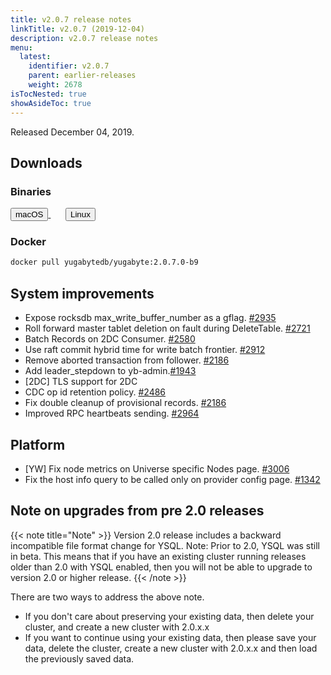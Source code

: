 ```yaml
---
title: v2.0.7 release notes
linkTitle: v2.0.7 (2019-12-04)
description: v2.0.7 release notes
menu:
  latest:
    identifier: v2.0.7
    parent: earlier-releases
    weight: 2678
isTocNested: true
showAsideToc: true
---
```


Released December 04, 2019.

## Downloads

### Binaries

<a class="download-binary-link" href="https://downloads.yugabyte.com/yugabyte-2.0.7.0-darwin.tar.gz">
  <button>
    <i class="fab fa-apple"></i><span class="download-text">macOS</span>
  </button>
</a>
&nbsp; &nbsp; &nbsp; 
<a class="download-binary-link" href="https://downloads.yugabyte.com/yugabyte-2.0.7.0-linux.tar.gz">
  <button>
    <i class="fab fa-linux"></i><span class="download-text">Linux</span>
  </button>
</a>
<br />

### Docker

```sh
docker pull yugabytedb/yugabyte:2.0.7.0-b9
```


## System improvements
* Expose rocksdb max_write_buffer_number as a gflag. [#2935](https://github.com/yugabyte/yugabyte-db/issues/2935) 
* Roll forward master tablet deletion on fault during DeleteTable. [#2721](https://github.com/yugabyte/yugabyte-db/issues/2721)
* Batch Records on 2DC Consumer. [#2580](https://github.com/yugabyte/yugabyte-db/issues/2580)
* Use raft commit hybrid time for write batch frontier. [#2912](https://github.com/yugabyte/yugabyte-db/issues/2912)
* Remove aborted transaction from follower. [#2186](https://github.com/yugabyte/yugabyte-db/issues/2186)
* Add leader_stepdown to yb-admin.[#1943](https://github.com/yugabyte/yugabyte-db/issues/1943)
* [2DC] TLS support for 2DC
* CDC op id retention policy. [#2486](https://github.com/yugabyte/yugabyte-db/issues/2486)
* Fix double cleanup of provisional records. [#2186](https://github.com/yugabyte/yugabyte-db/issues/2186)
* Improved RPC heartbeats sending. [#2964](https://github.com/yugabyte/yugabyte-db/issues/2964)

## Platform
* [YW] Fix node metrics on Universe specific Nodes page. [#3006](https://github.com/yugabyte/yugabyte-db/issues/3006)
* Fix the host info query to be called only on provider config page. [#1342](https://github.com/yugabyte/yugabyte-db/issues/1342)


## Note on upgrades from pre 2.0 releases

{{< note title="Note" >}}
Version 2.0 release includes a backward incompatible file format change for YSQL. Note: Prior to 2.0, YSQL was still in beta. This means that if you have an existing cluster running releases older than 2.0 with YSQL enabled, then you will not be able to upgrade to version 2.0 or higher release.
{{< /note >}}

There are two ways to address the above note.

* If you don't care about preserving your existing data, then delete your cluster, and create a new
  cluster with 2.0.x.x
* If you want to continue using your existing data, then please save your data,
  delete the cluster, create a new cluster with 2.0.x.x and then load the previously saved data.


